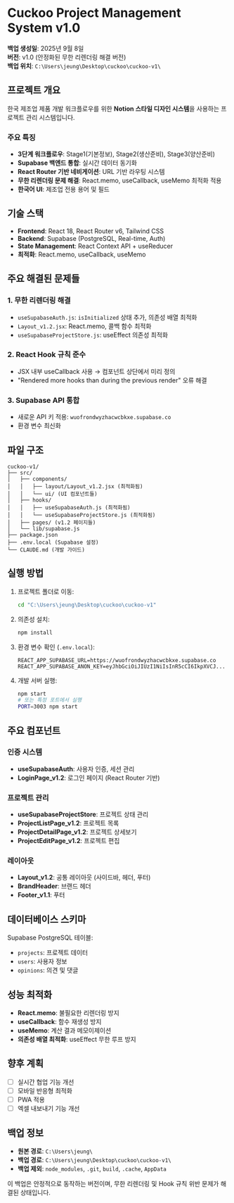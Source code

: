 # Cuckoo Project Management System v1.0

**백업 생성일**: 2025년 9월 8일  
**버전**: v1.0 (안정화된 무한 리렌더링 해결 버전)  
**백업 위치**: `C:\Users\jeung\Desktop\cuckoo\cuckoo-v1\`  

## 프로젝트 개요

한국 제조업 제품 개발 워크플로우를 위한 **Notion 스타일 디자인 시스템**을 사용하는 프로젝트 관리 시스템입니다.

### 주요 특징

- **3단계 워크플로우**: Stage1(기본정보), Stage2(생산준비), Stage3(양산준비)
- **Supabase 백엔드 통합**: 실시간 데이터 동기화
- **React Router 기반 네비게이션**: URL 기반 라우팅 시스템
- **무한 리렌더링 문제 해결**: React.memo, useCallback, useMemo 최적화 적용
- **한국어 UI**: 제조업 전용 용어 및 필드

## 기술 스택

- **Frontend**: React 18, React Router v6, Tailwind CSS
- **Backend**: Supabase (PostgreSQL, Real-time, Auth)
- **State Management**: React Context API + useReducer
- **최적화**: React.memo, useCallback, useMemo

## 주요 해결된 문제들

### 1. 무한 리렌더링 해결
- `useSupabaseAuth.js`: `isInitialized` 상태 추가, 의존성 배열 최적화
- `Layout_v1.2.jsx`: React.memo, 콜백 함수 최적화
- `useSupabaseProjectStore.js`: useEffect 의존성 최적화

### 2. React Hook 규칙 준수
- JSX 내부 useCallback 사용 → 컴포넌트 상단에서 미리 정의
- "Rendered more hooks than during the previous render" 오류 해결

### 3. Supabase API 통합
- 새로운 API 키 적용: `wuofrondwyzhacwcbkxe.supabase.co`
- 환경 변수 최신화

## 파일 구조

```
cuckoo-v1/
├── src/
│   ├── components/
│   │   ├── layout/Layout_v1.2.jsx (최적화됨)
│   │   └── ui/ (UI 컴포넌트들)
│   ├── hooks/
│   │   ├── useSupabaseAuth.js (최적화됨)
│   │   └── useSupabaseProjectStore.js (최적화됨)
│   ├── pages/ (v1.2 페이지들)
│   └── lib/supabase.js
├── package.json
├── .env.local (Supabase 설정)
└── CLAUDE.md (개발 가이드)
```

## 실행 방법

1. 프로젝트 폴더로 이동:
   ```bash
   cd "C:\Users\jeung\Desktop\cuckoo\cuckoo-v1"
   ```

2. 의존성 설치:
   ```bash
   npm install
   ```

3. 환경 변수 확인 (`.env.local`):
   ```
   REACT_APP_SUPABASE_URL=https://wuofrondwyzhacwcbkxe.supabase.co
   REACT_APP_SUPABASE_ANON_KEY=eyJhbGciOiJIUzI1NiIsInR5cCI6IkpXVCJ...
   ```

4. 개발 서버 실행:
   ```bash
   npm start
   # 또는 특정 포트에서 실행
   PORT=3003 npm start
   ```

## 주요 컴포넌트

### 인증 시스템
- **useSupabaseAuth**: 사용자 인증, 세션 관리
- **LoginPage_v1.2**: 로그인 페이지 (React Router 기반)

### 프로젝트 관리
- **useSupabaseProjectStore**: 프로젝트 상태 관리
- **ProjectListPage_v1.2**: 프로젝트 목록
- **ProjectDetailPage_v1.2**: 프로젝트 상세보기
- **ProjectEditPage_v1.2**: 프로젝트 편집

### 레이아웃
- **Layout_v1.2**: 공통 레이아웃 (사이드바, 헤더, 푸터)
- **BrandHeader**: 브랜드 헤더
- **Footer_v1.1**: 푸터

## 데이터베이스 스키마

Supabase PostgreSQL 테이블:
- `projects`: 프로젝트 데이터
- `users`: 사용자 정보
- `opinions`: 의견 및 댓글

## 성능 최적화

- **React.memo**: 불필요한 리렌더링 방지
- **useCallback**: 함수 재생성 방지
- **useMemo**: 계산 결과 메모이제이션
- **의존성 배열 최적화**: useEffect 무한 루프 방지

## 향후 계획

- [ ] 실시간 협업 기능 개선
- [ ] 모바일 반응형 최적화
- [ ] PWA 적용
- [ ] 엑셀 내보내기 기능 개선

## 백업 정보

- **원본 경로**: `C:\Users\jeung\`
- **백업 경로**: `C:\Users\jeung\Desktop\cuckoo\cuckoo-v1\`
- **백업 제외**: `node_modules`, `.git`, `build`, `.cache`, `AppData`

이 백업은 안정적으로 동작하는 버전이며, 무한 리렌더링 및 Hook 규칙 위반 문제가 해결된 상태입니다.